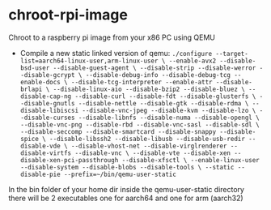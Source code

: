 # chroot-rpi-image
Chroot to a raspberry pi image from your x86 PC using QEMU

* Compile a new static linked version of qemu:
`./configure --target-list=aarch64-linux-user,arm-linux-user \
--enable-avx2 --disable-bsd-user --disable-guest-agent \
--disable-strip --disable-werror --disable-gcrypt \
--disable-debug-info --disable-debug-tcg --enable-docs \
--disable-tcg-interpreter --enable-attr --disable-brlapi \
--disable-linux-aio --disable-bzip2 --disable-bluez \
--disable-cap-ng --disable-curl --disable-fdt --disable-glusterfs \
--disable-gnutls --disable-nettle --disable-gtk --disable-rdma \
--disable-libiscsi --disable-vnc-jpeg --disable-kvm --disable-lzo \
--disable-curses --disable-libnfs --disable-numa --disable-opengl \
--disable-vnc-png --disable-rbd --disable-vnc-sasl --disable-sdl \
--disable-seccomp --disable-smartcard --disable-snappy --disable-spice \
--disable-libssh2 --disable-libusb --disable-usb-redir --disable-vde \
--disable-vhost-net --disable-virglrenderer --disable-virtfs --disable-vnc \
--disable-vte --disable-xen --disable-xen-pci-passthrough --disable-xfsctl \
--enable-linux-user --disable-system --disable-blobs --disable-tools \
--static --disable-pie --prefix=~/bin/qemu-user-static`

In the bin folder of your home dir inside the qemu-user-static directory there will be 2 executables one for aarch64 and one for arm (aarch32)
